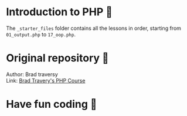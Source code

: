 # Introduction to PHP 📕

The `_starter_files` folder contains all the lessons in order, starting from `01_output.php` to `17_oop.php`.

# Original repository 🔑

Author: Brad traversy
<br />
Link: [Brad Travery's PHP Course](https://github.com/bradtraversy/php-crash)

# Have fun coding 🚀
